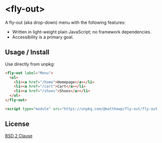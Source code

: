 # &lt;fly-out&gt;

A fly-out (aka drop-down) menu with the following features:

* Written in light-weight plain JavaScript; no framework dependencies.
* Accessibility is a primary goal.

## Usage / Install

Use directly from unpkg:

```html
<fly-out label="Menu">
  <ul>
    <li><a href="/home">Homepage</a></li>
    <li><a href="/cart">Cart</a></li>
    <li><a href="/shoes">Shoes</a></li>
  </ul>
</fly-out>

<script type="module" src="https://unpkg.com/@matthewp/fly-out/fly-out.js"></script>
```

## License

[BSD 2 Clause](https://opensource.org/licenses/BSD-2-Clause)
